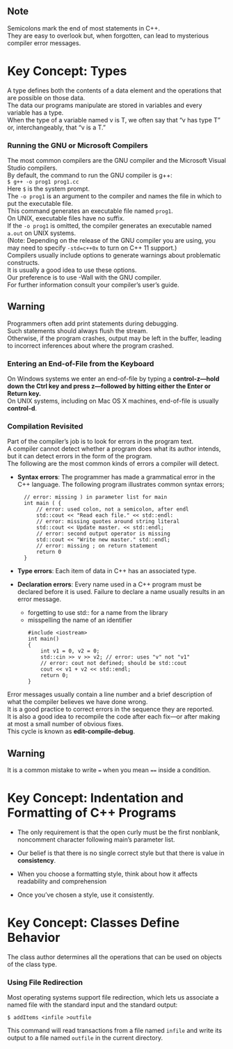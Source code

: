 ## Note
Semicolons mark the end of most statements in C++.<br>
They are easy to overlook but, when forgotten, can lead to mysterious compiler error messages.

# Key Concept: Types
A type defines both the contents of a data element and the operations that are possible on those data.<br>
The data our programs manipulate are stored in variables and every variable has a type.<br>
When the type of a variable named v is T, we often say that “v has type T” or, interchangeably, that “v is a T.”

### Running the GNU or Microsoft Compilers
The most common compilers are the GNU compiler and the Microsoft Visual Studio compilers.<br>
By default, the command to run the GNU compiler is g++:<br>
```$ g++ -o prog1 prog1.cc```
<br>
Here `$` is the system prompt.<br>
The `-o prog1` is an argument to the compiler and names the file in which to put the executable file.<br>
This command generates an executable file named `prog1`.<br>
On UNIX, executable files have no suffix.<br>
If the `-o prog1` is omitted, the compiler generates an executable named `a.out` on UNIX systems.
<br>(Note: Depending on the release of the GNU compiler you are using, you may need to specify `-std=c++0x` to turn on C++ 11 support.)<br>
Compilers usually include options to generate warnings about problematic constructs.
<br>It is usually a good idea to use these options.
<br>Our preference is to use -Wall with the GNU compiler.<br>
For further information consult your compiler’s user’s guide.

## Warning
Programmers often add print statements during debugging.<br>
Such statements should always flush the stream.<br>
Otherwise, if the program crashes, output may be left in the buffer, leading to incorrect inferences about where the program crashed.

### Entering an End-of-File from the Keyboard
On Windows systems we enter an end-of-file by typing a **control-z—hold down the Ctrl key and press z—followed by hitting either the Enter or Return key.**<br>
On UNIX systems, including on Mac OS X machines, end-of-file is usually **control-d**.

### Compilation Revisited
Part of the compiler’s job is to look for errors in the program text.<br>
A compiler cannot detect whether a program does what its author intends, but it can detect errors in the form of the program.<br>
The following are the most common kinds of errors a compiler will detect.
* **Syntax errors**: The programmer has made a grammatical error in the C++ language. The following program illustrates common syntax errors;

        // error: missing ) in parameter list for main
        int main ( {
            // error: used colon, not a semicolon, after endl
            std::cout << "Read each file." << std::endl:
            // error: missing quotes around string literal
            std::cout << Update master. << std::endl;
            // error: second output operator is missing
            std::cout << "Write new master." std::endl;
            // error: missing ; on return statement
            return 0
        }

* **Type errors**: Each item of data in C++ has an associated type.
* **Declaration errors**: Every name used in a C++ program must be declared before it is used. Failure to declare a name usually results in an error message.
    * forgetting to use std:: for a name from the library
    * misspelling the name of an identifier
        ```
        #include <iostream>
        int main()
        {
            int v1 = 0, v2 = 0;
            std::cin >> v >> v2; // error: uses "v" not "v1"
            // error: cout not defined; should be std::cout
            cout << v1 + v2 << std::endl;
            return 0;
        }
        ```
Error messages usually contain a line number and a brief description of what the compiler believes we have done wrong.<br>
It is a good practice to correct errors in the sequence they are reported.<br>
It is also a good idea to recompile the code after each fix—or after making at most a small number of obvious fixes.<br>
This cycle is known as **edit-compile-debug**.

## Warning
It is a common mistake to write `=` when you mean `==` inside a condition.
# Key Concept: Indentation and Formatting of C++ Programs
* The only requirement is that the open curly must be the first nonblank, noncomment character following main’s parameter list.

* Our belief is that there is no single correct style but that there is value in **consistency**.

* When you choose a formatting style, think about how it affects readability and comprehension

* Once you’ve chosen a style, use it consistently.

# Key Concept: Classes Define Behavior
The class author determines all the operations that can be used on objects of the class type.

### Using File Redirection
Most operating systems support file redirection, which lets us associate a named file with the standard input and the standard output:
```
$ addItems <infile >outfile
```
This command will read transactions from a file named `infile` and write its output to a file named `outfile` in the current directory.